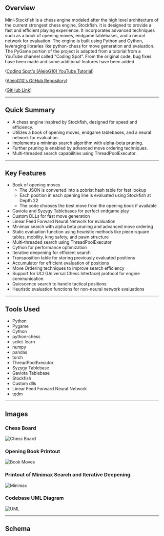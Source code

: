 ## Overview
Mini-Stockfish is a chess engine modeled after the high level architecture of the current strongest chess engine, Stockfish. It is designed to provide a fast and efficient playing experience. It incorporates advanced techniques such as a book of opening moves, endgame tablebases, and a neural network for evaluation. The engine is built using Python and Cython, leveraging libraries like python-chess for move generation and evaluation. The PyGame portion of the project is adapted from a tutorial from a YouTube channel called "Coding Spot". From the original code, bug fixes have been made and some additional features have been added.

([Coding Spot's (AlejoG10) YouTube Tutorial](https://www.youtube.com/watch?v=OpL0Gcfn4B4))

([AlejoG10's GitHub Repository](https://github.com/AlejoG10/python-chess-ai-yt))

([GitHub Link](https://github.com/darischen/Mini-Stockfish))

---

## Quick Summary
- A chess engine inspired by Stockfish, designed for speed and efficiency.
- Utilizes a book of opening moves, endgame tablebases, and a neural network for evaluation.
- Implements a minimax search algorithm with alpha-beta pruning.
- Further pruning is enabled by advanced move ordering techniques.
- Multi-threaded search capabilities using ThreadPoolExecutor.

---

## Key Features
- Book of opening moves
  - The JSON is converted into a zobrist hash table for fast lookup
  - Each position in each opening line is evaluated using Stockfish at Depth 22
  - The code chooses the best move from the opening book if available
- Gaviota and Syzygy Tablebases for perfect endgame play
- Custom DLLs for fast move generation
- Linear Feed Forward Neural Network for evaluation
- Minimax search with alpha beta pruning and advanced move ordering
- Static evaluation function using heuristic methods like piece-square tables, mobility, king safety, and pawn structure
- Multi-threaded search using ThreadPoolExecutor
- Cython for performance optimization
- Iterative deepening for efficient search
- Transposition table for storing previously evaluated positions
- Accumulator for efficient evaluation of positions
- Move Ordering techniques to improve search efficiency
- Support for UCI (Universal Chess Interface) protocol for engine communication
- Quiescence search to handle tactical positions
- Heuristic evaluation functions for non-neural network evaluations
---

## Tools Used
- Python
- Pygame
- Cython
- python-chess
- scikit-learn
- numpy
- pandas
- torch
- ThreadPoolExecutor
- Syzygy Tablebase
- Gaviota Tablebase
- Stockfish
- Custom dlls
- Linear Feed Forward Neural Network
- tqdm

---

## Images

### Chess Board
![Chess Board](/markdown/chess-assets/board.png)

### Opening Book Printout
![Book Moves](/markdown/chess-assets/book.png)

### Printout of Minimax Search and Iterative Deepening
![Minimax](/markdown/chess-assets/minimax.png)

### Codebase UML Diagram
![UML](/markdown/chess-assets/uml.jpg)

---

## Schema